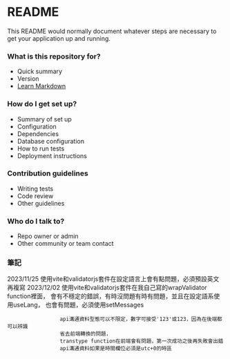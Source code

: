 # README #

This README would normally document whatever steps are necessary to get your application up and running.

### What is this repository for? ###

* Quick summary
* Version
* [Learn Markdown](https://bitbucket.org/tutorials/markdowndemo)

### How do I get set up? ###

* Summary of set up
* Configuration
* Dependencies
* Database configuration
* How to run tests
* Deployment instructions

### Contribution guidelines ###

* Writing tests
* Code review
* Other guidelines

### Who do I talk to? ###

* Repo owner or admin
* Other community or team contact

### 筆記 ###

2023/11/25 使用vite和validatorjs套件在設定語言上會有點問題，必須預設英文再複寫
2023/12/02 使用vite和validatorjs套件在我自己寫的wrapValidator function裡面，
					 會有不穩定的錯誤，有時沒問題有時有問題，並且在設定語系使用useLang，
					 也會有問題，必須使用setMessages
					 
					 api溝通資料型態可以不限定，數字可接受'123'或123，因為在後端都可以辨識
					 省去前端轉換的問題，
					 transtype function在前端會有問題，第一次成功之後再失敗會出錯
					 api溝通資料如果是時間欄位必須是utc+0的時區